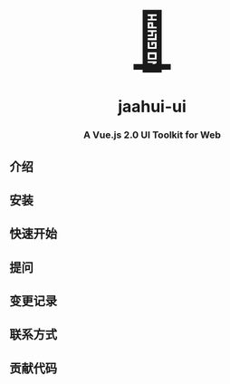  
 <p align="center">
  <a href="">
    <a href="" style="font-size:100px" >
      🛴
    </a>
  </a>
</p>
<h1 align="center">jaahui-ui</h1>

<h3 align="center">A Vue.js 2.0 UI Toolkit for Web</h3>

## 介绍

## 安装

## 快速开始

## 提问

## 变更记录

## 联系方式

## 贡献代码
